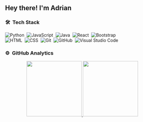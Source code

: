 <h2>Hey there! I'm Adrian</h2>

<!-- ## 👋 &nbsp;Hey there! I'm Adrian-->

<!-- ### 👨🏻‍💻 &nbsp;About Me

💡 &nbsp;I like to explore new technologies and develop software solutions and quick hacks.\
🎓 &nbsp;I'm Enginnier Instituto Politecnico National (IPN)\
✍️ &nbsp;In my free time, I pursue Graphic Design and Blog Writing as hobbies/side hustles.\
💬 &nbsp;Feel free to reach out to me for pro bono consulting and volunteering, or just for some interesting discussion.\
✉️ &nbsp;You can shoot me an email at ard.reyes@hotmail.com! I'll try to respond as soon as I can.\
 -->


### 🛠 &nbsp;Tech Stack

![Python](https://img.shields.io/badge/-Python-05122A?style=flat&logo=python)&nbsp;
![JavaScript](https://img.shields.io/badge/-JavaScript-05122A?style=flat&logo=javascript)&nbsp;
![Java](https://img.shields.io/badge/-Java-05122A?style=flat&logo=Java&logoColor=FFA518)&nbsp;
![React](https://img.shields.io/badge/-React-05122A?style=flat&logo=react)&nbsp;
![Bootstrap](https://img.shields.io/badge/-Bootstrap-05122A?style=flat&logo=bootstrap&logoColor=563D7C)\
![HTML](https://img.shields.io/badge/-HTML-05122A?style=flat&logo=HTML5)&nbsp;
![CSS](https://img.shields.io/badge/-CSS-05122A?style=flat&logo=CSS3&logoColor=1572B6)&nbsp;
![Git](https://img.shields.io/badge/-Git-05122A?style=flat&logo=git)&nbsp;
![GitHub](https://img.shields.io/badge/-GitHub-05122A?style=flat&logo=github)&nbsp;
![Visual Studio Code](https://img.shields.io/badge/-Visual%20Studio%20Code-05122A?style=flat&logo=visual-studio-code&logoColor=007ACC)&nbsp;


### ⚙️ &nbsp;GitHub Analytics

<p align="center">
<a href="https://github.com/AVS1508">
  <img height="180em" src="https://github-readme-stats-eight-theta.vercel.app/api?username=adrian33cc&show_icons=true&theme=algolia&include_all_commits=true&count_private=true"/>
  <img height="180em" src="https://github-readme-stats-eight-theta.vercel.app/api/top-langs/?username=adrian33cc&layout=compact&langs_count=8&theme=algolia"/>
</a>
</p>
<!-- 
### 🤝🏻 &nbsp;Connect with Me

<p align="center">
<a href="https://www.linkedin.com/in/adrianredx/"><img src="https://img.shields.io/badge/-Adrian%20Reyes%20Delgado-0077B5?style=flat&logo=Linkedin&logoColor=white"/></a>
<a href="ard.reyes@hotmail.com"><img src="https://img.shields.io/badge/-ard.reyes@hotmail.com-D14836?style=flat&logo=Gmail&logoColor=white"/></a>
<a href="https://www.facebook.com/adrianredx"><img src="https://img.shields.io/badge/-@adrianredx-1877F2?style=flat&logo=Facebook&logoColor=white"/></a>

</p>


<img alt="Night Coding" src="https://raw.githubusercontent.com/AVS1508/AVS1508/master/assets/Night-Coding.gif" align="right"/>
 -->
